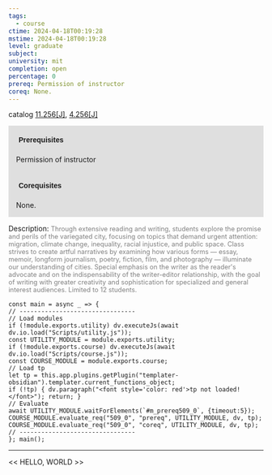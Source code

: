 ```yaml
---
tags:
  - course
ctime: 2024-04-18T00:19:28
mstime: 2024-04-18T00:19:28
level: graduate
subject: 
university: mit
completion: open
percentage: 0
prereq: Permission of instructor
coreq: None.
---
```


catalog [11.256[J]](http://student.mit.edu/catalog/m11b.html#11.256), [4.256[J]](http://student.mit.edu/catalog/m4b.html#4.256)

<span style="display: block; padding: 15px; background-color: rgb(100, 100, 100, 0.2);"><font id="m_prereq509_0" style="display: block; font-family: Arial, sans-serif; font-weight: bold; padding: 5px">Prerequisites</font><br><span id="prereq509_0">Permission of instructor</span></span>
<span style="display: block; padding: 15px; background-color: rgb(100, 100, 100, 0.2);"><font id="m_coreq509_0" style="display: block; font-family: Arial, sans-serif; font-weight: bold; padding: 5px">Corequisites</font><br><span id="coreq509_0">None.</span></span>

<font style="">Description:</font>
<font style="color: grey; font-size: 0.8rem;">Through extensive reading and writing, students explore the promise and perils of the variegated city, focusing on topics that demand urgent attention: migration, climate change, inequality, racial injustice, and public space. Class strives to create artful narratives by examining how various forms — essay, memoir, longform journalism, poetry, fiction, film, and photography — illuminate our understanding of cities. Special emphasis on the writer as the reader's advocate and on the indispensability of the writer-editor relationship, with the goal of writing with greater creativity and sophistication for specialized and general interest audiences. Limited to 12 students.</font>

```dataviewjs
const main = async _ => {
// --------------------------------
// Load modules
if (!module.exports.utility) dv.executeJs(await dv.io.load("Scripts/utility.js"));
const UTILITY_MODULE = module.exports.utility;
if (!module.exports.course) dv.executeJs(await dv.io.load("Scripts/course.js"));
const COURSE_MODULE = module.exports.course;
// Load tp
let tp = this.app.plugins.getPlugin("templater-obsidian").templater.current_functions_object;
if (!tp) { dv.paragraph("<font style='color: red'>tp not loaded!</font>"); return; }
// Evaluate
await UTILITY_MODULE.waitForElements(`#m_prereq509_0`, {timeout:5});
COURSE_MODULE.evaluate_req("509_0", "prereq", UTILITY_MODULE, dv, tp);
COURSE_MODULE.evaluate_req("509_0", "coreq", UTILITY_MODULE, dv, tp);
// --------------------------------
}; main();
```

---

<< HELLO, WORLD >>
